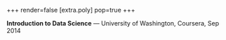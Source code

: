 +++
render=false
[extra.poly]
pop=true
+++

**Introduction to Data Science** — University of Washington, Coursera, Sep 2014
